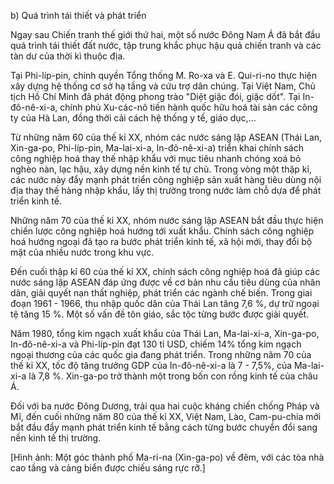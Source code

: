 b) Quá trình tái thiết và phát triển

Ngay sau Chiến tranh thế giới thứ hai, một số nước Đông Nam Á đã bắt đầu quá trình tái thiết đất nước, tập trung khắc phục hậu quả chiến tranh và các tàn dư của thời kì thuộc địa.

Tại Phi-líp-pin, chính quyền Tổng thống M. Ro-xa và E. Qui-ri-no thực hiện xây dựng hệ thống cơ sở hạ tầng và cứu trợ dân chúng. Tại Việt Nam, Chủ tịch Hồ Chí Minh đã phát động phong trào "Diệt giặc đói, giặc dốt". Tại In-đô-nê-xi-a, chính phủ Xu-các-nô tiến hành quốc hữu hoá tài sản các công ty của Hà Lan, đồng thời cải cách hệ thống y tế, giáo dục,...

Từ những năm 60 của thế kỉ XX, nhóm các nước sáng lập ASEAN (Thái Lan, Xin-ga-po, Phi-líp-pin, Ma-lai-xi-a, In-đô-nê-xi-a) triển khai chính sách công nghiệp hoá thay thế nhập khẩu với mục tiêu nhanh chóng xoá bỏ nghèo nàn, lạc hậu, xây dựng nền kinh tế tự chủ. Trong vòng một thập kỉ, các nước này đẩy mạnh phát triển công nghiệp sản xuất hàng tiêu dùng nội địa thay thế hàng nhập khẩu, lấy thị trường trong nước làm chỗ dựa để phát triển kinh tế.

Những năm 70 của thế kỉ XX, nhóm nước sáng lập ASEAN bắt đầu thực hiện chiến lược công nghiệp hoá hướng tới xuất khẩu. Chính sách công nghiệp hoá hướng ngoại đã tạo ra bước phát triển kinh tế, xã hội mới, thay đổi bộ mặt của nhiều nước trong khu vực.

Đến cuối thập kỉ 60 của thế kỉ XX, chính sách công nghiệp hoá đã giúp các nước sáng lập ASEAN đáp ứng được về cơ bản nhu cầu tiêu dùng của nhân dân, giải quyết nạn thất nghiệp, phát triển các ngành chế biến. Trong giai đoạn 1961 - 1966, thu nhập quốc dân của Thái Lan tăng 7,6 %, dự trữ ngoại tệ tăng 15 %. Một số vấn đề tôn giáo, sắc tộc từng bước được giải quyết.

Năm 1980, tổng kim ngạch xuất khẩu của Thái Lan, Ma-lai-xi-a, Xin-ga-po, In-đô-nê-xi-a và Phi-líp-pin đạt 130 tỉ USD, chiếm 14% tổng kim ngạch ngoại thương của các quốc gia đang phát triển. Trong những năm 70 của thế kỉ XX, tốc độ tăng trưởng GDP của In-đô-nê-xi-a là 7 - 7,5%, của Ma-lai-xi-a là 7,8 %. Xin-ga-po trở thành một trong bốn con rồng kinh tế của châu Á.

Đối với ba nước Đông Dương, trải qua hai cuộc kháng chiến chống Pháp và Mĩ, đến cuối những năm 80 của thế kỉ XX, Việt Nam, Lào, Cam-pu-chia mới bắt đầu đẩy mạnh phát triển kinh tế bằng cách từng bước chuyển đổi sang nền kinh tế thị trường.

[Hình ảnh: Một góc thành phố Ma-ri-na (Xin-ga-po) về đêm, với các tòa nhà cao tầng và cảng biển được chiếu sáng rực rỡ.]